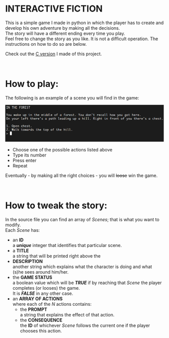 # INTERACTIVE FICTION

This is a simple game I made in python in which the player has to create and develop his own adventure by making all the decisions.<br>
The story will have a different ending every time you play.<br>
Feel free to change the story as you like. It is not a difficult operation. The instructions on how to do so are below.<br>

Check out the [C version](https://github.com/earendelmir/interactive-fiction-c) I made of this project.

<p>&nbsp;</p>

# How to play:
The following is an example of a scene you will find in the game:

![alt text](demo.png "Game Demo")
+ Choose one of the possible actions listed above
+ Type its number
+ Press enter
+ Repeat

Eventually - by making all the right choices - you will ~~loose~~ win the game.

<p>&nbsp;</p>

# How to tweak the story:
In the source file you can find an array of _Scenes_; that is what you want to modify.<br>
Each _Scene_ has:
+ an **ID**<br>
a **_unique_** integer that identifies that particular scene.
+ a **TITLE**<br>
a string that will be printed right above the
+ **DESCRIPTION**<br>
another string which explains what the character is doing and what (s)he sees around him/her.
+ the **GAME STATUS**<br>
a boolean value which will be **_TRUE_** if by reaching that _Scene_ the player completes (or looses) the game.<br>
It is **_FALSE_** in any other case.
+ an **ARRAY OF ACTIONS**<br>
where each of the _N_ actions contains:
  + the **PROMPT**<br>
	a string that explains the effect of that action.
  + the **CONSEQUENCE**<br>
	the **ID** of whichever _Scene_ follows the current one if the player chooses this action.

